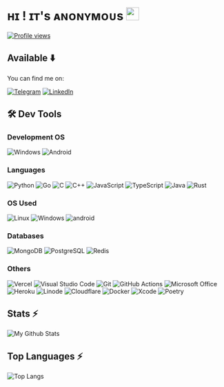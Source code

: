 # ʜɪ ! ɪᴛ's ᴀɴᴏɴʏᴍᴏᴜs <img src="https://raw.githubusercontent.com/AnonymousX2005/AnonymousX2005/master/wave.gif" width="30px">

[![Profile views](https://komarev.com/ghpvc/?username=AnonymousX2005&label=Profile%20views&style=for-the-badge)](https://github.com/AnonymousX2005)

## Available ⬇️
You can find me on:

[![Telegram](https://img.shields.io/static/v1?style=for-the-badge&message=Telegram&color=d24e62&logo=Telegram&logoColor=FFFFFF&label=)](https://AnonymousX2005.t.me/)
[![LinkedIn](https://img.shields.io/static/v1?style=for-the-badge&message=LinkedIn&color=0A66C2&logo=LinkedIn&logoColor=FFFFFF&label=)](https://in.linkedin.com/in/AnonymousX2005)

## 🛠️ Dev Tools

### Development OS
![Windows](https://img.shields.io/static/v1?style=for-the-badge&message=Windows&color=000000&logo=windows&logoColor=FFFFFF&label=)
![Android](https://img.shields.io/static/v1?style=for-the-badge&message=Android&color=000000&logo=Android&logoColor=FFFFFF&label=)

### Languages
![Python](https://img.shields.io/static/v1?style=for-the-badge&message=Python&color=3776AB&logo=Python&logoColor=FFFFFF&label=)
![Go](https://img.shields.io/static/v1?style=for-the-badge&message=Go&color=00ADD8&logo=Go&logoColor=FFFFFF&label=)
![C](https://img.shields.io/static/v1?style=for-the-badge&message=C&color=222222&logo=C&logoColor=A8B9CC&label=)
![C++](https://img.shields.io/static/v1?style=for-the-badge&message=C%2B%2B&color=00599C&logo=C%2B%2B&logoColor=FFFFFF&label=)
![JavaScript](https://img.shields.io/static/v1?style=for-the-badge&message=JavaScript&color=222222&logo=JavaScript&logoColor=F7DF1E&label=)
![TypeScript](https://img.shields.io/static/v1?style=for-the-badge&message=TypeScript&color=ED8B00&logo=TypeScript&logoColor=FFFFFF&label=)
![Java](https://img.shields.io/static/v1?style=for-the-badge&message=Java&color=3178C6&logo=openjdk&logoColor=FFFFFF&label=)
![Rust](https://img.shields.io/static/v1?style=for-the-badge&message=Rust&color=000000&logo=Rust&logoColor=FFFFFF&label=)

### OS Used
![Linux](https://img.shields.io/static/v1?style=for-the-badge&message=Linux&color=222222&logo=Linux&logoColor=FCC624&label=)
![Windows](https://img.shields.io/static/v1?style=for-the-badge&message=Windows&color=000000&logo=Windows&logoColor=FFFFFF&label=)
![android](https://img.shields.io/static/v1?style=for-the-badge&message=android&color=3DDC84&logo=android&logoColor=FFFFFF&label=)

### Databases
![MongoDB](https://img.shields.io/static/v1?style=for-the-badge&message=MongoDB&color=47A248&logo=MongoDB&logoColor=FFFFFF&label=)
![PostgreSQL](https://img.shields.io/static/v1?style=for-the-badge&message=PostgreSQL&color=4169E1&logo=PostgreSQL&logoColor=FFFFFF&label=)
![Redis](https://img.shields.io/static/v1?style=for-the-badge&message=Redis&color=DC382D&logo=Redis&logoColor=FFFFFF&label=)

### Others
![Vercel](https://img.shields.io/static/v1?style=for-the-badge&message=Vercel&color=000000&logo=Vercel&logoColor=FFFFFF&label=)
![Visual Studio Code](https://img.shields.io/static/v1?style=for-the-badge&message=Visual+Studio+Code&color=007ACC&logo=Visual+Studio+Code&logoColor=FFFFFF&label=)
![Git](https://img.shields.io/static/v1?style=for-the-badge&message=Git&color=F05032&logo=Git&logoColor=FFFFFF&label=)
![GitHub Actions](https://img.shields.io/static/v1?style=for-the-badge&message=GitHub+Actions&color=2088FF&logo=GitHub+Actions&logoColor=FFFFFF&label=)
![Microsoft Office](https://img.shields.io/static/v1?style=for-the-badge&message=Microsoft+Office&color=D83B01&logo=Microsoft+Office&logoColor=FFFFFF&label=)
![Heroku](https://img.shields.io/static/v1?style=for-the-badge&message=Heroku&color=430098&logo=Heroku&logoColor=FFFFFF&label=)
![Linode](https://img.shields.io/static/v1?style=for-the-badge&message=Linode&color=00A95C&logo=Linode&logoColor=FFFFFF&label=)
![Cloudflare](https://img.shields.io/static/v1?style=for-the-badge&message=Cloudflare&color=F38020&logo=Cloudflare&logoColor=FFFFFF&label=)
![Docker](https://img.shields.io/static/v1?style=for-the-badge&message=Docker&color=2496ED&logo=Docker&logoColor=FFFFFF&label=)
![Xcode](https://img.shields.io/static/v1?style=for-the-badge&message=Xcode&color=147EFB&logo=Xcode&logoColor=FFFFFF&label=)
![Poetry](https://img.shields.io/static/v1?style=for-the-badge&message=Poetry&color=60A5FA&logo=Poetry&logoColor=FFFFFF&label=)

## Stats ⚡️
![My Github Stats](https://github-readme-stats.vercel.app/api?username=AnonymousX2005&count_private=true&show_icons=true&hide_title=true&include_all_commits=false&layout=compact&theme=radical)

## Top Languages ⚡️
![Top Langs](https://github-readme-stats.vercel.app/api/top-langs/?username=AnonymousX2005&langs_count=10&layout=compact&theme=radical)
